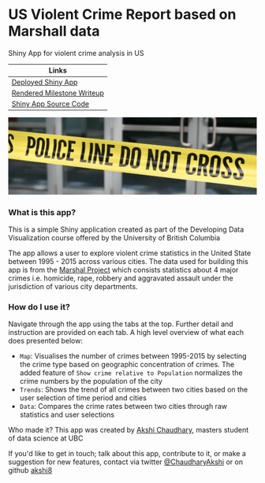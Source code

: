 # US Violent Crime Report based on Marshall data


Shiny App for violent crime analysis in US

|Links|
| ------------------------------- |
| [Deployed Shiny App](https://akshi8.shinyapps.io/US_Crime_Report/)         |
| [Rendered Milestone Writeup](https://github.com/akshi8/US_Crime_Report/blob/master/milestone2.md) |
| [Shiny App Source Code](https://github.com/akshi8/US_Crime_Report/blob/master/code/app.R)      |




![](crime.png)

### What is this app?
This is a simple Shiny application created as part of the Developing Data Visualization course offered by the University of British Columbia

The app allows a user to explore violent crime statistics in the United State between 1995 - 2015 across various cities. The data used for building this app is from the [Marshal Project](https://github.com/themarshallproject/city-crime) which consists statistics about 4 major crimes i.e. homicide, rape, robbery and aggravated assault under the jurisdiction of various city departments.

### How do I use it?

Navigate through the app using the tabs at the top. Further detail and instruction are provided on each tab. A high level overview of what each does presented below:

* `Map`: Visualises the number of crimes between 1995-2015 by selecting the crime type based on geographic concentration of crimes. The added feature of `Show crime relative to Population` normalizes the crime numbers by the population of the city
* `Trends`: Shows the trend of all crimes between two cities based on the user selection of time period and cities
* `Data`: Compares the crime rates between two cities through raw statistics and user selections


Who made it?
This app was created by [Akshi Chaudhary](https://github.com/akshi8), masters student of data science at UBC

If you'd like to get in touch; talk about this app, contribute to it, or make a suggestion for new features, contact via twitter [@ChaudharyAkshi](https://twitter.com/ChaudharyAkshi) or on github [akshi8](https://github.com/akshi8/US_Crime_Report)

